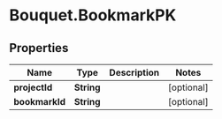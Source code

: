 # Bouquet.BookmarkPK

## Properties
Name | Type | Description | Notes
------------ | ------------- | ------------- | -------------
**projectId** | **String** |  | [optional] 
**bookmarkId** | **String** |  | [optional] 


